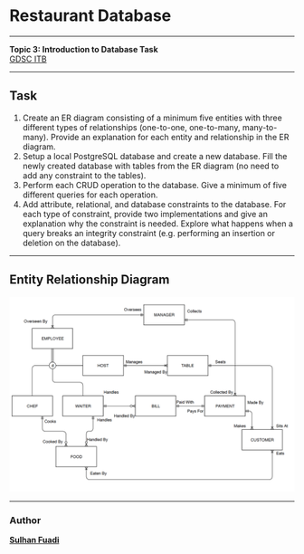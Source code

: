 # Restaurant Database

---

<strong>Topic 3: Introduction to Database Task</strong>
<br>[GDSC ITB](https://gdsc.community.dev/institut-teknologi-bandung/)

---

## Task
1. Create an ER diagram consisting of a minimum five entities with three different types
of relationships (one-to-one, one-to-many, many-to-many). Provide an explanation
for each entity and relationship in the ER diagram.
2. Setup a local PostgreSQL database and create a new database. Fill the newly created
database with tables from the ER diagram (no need to add any constraint to the
tables).
3. Perform each CRUD operation to the database. Give a minimum of five different
queries for each operation.
4. Add attribute, relational, and database constraints to the database. For each type of
constraint, provide two implementations and give an explanation why the constraint
is needed. Explore what happens when a query breaks an integrity constraint (e.g.
performing an insertion or deletion on the database).

---

## Entity Relationship Diagram
<img src="./er-diagram/ERD.png"
     alt="ER-Diagram"
     >

---

### Author
<strong>[Sulhan Fuadi](https://github.com/sulhanfuadi)</strong>
